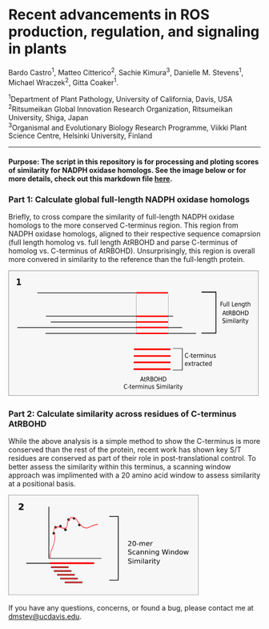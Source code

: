 # Recent advancements in ROS production, regulation, and signaling in plants

Bardo Castro<sup>1</sup>, Matteo Citterico<sup>2</sup>, Sachie Kimura<sup>3</sup>, Danielle M. Stevens<sup>1</sup>, Michael Wraczek<sup>2</sup>, Gitta Coaker<sup>1</sup>.


<sup>1</sup>Department of Plant Pathology, University of California, Davis, USA <br />
<sup>2</sup>Ritsumeikan Global Innovation Research Organization, Ritsumeikan University, Shiga, Japan <br />
<sup>3</sup>Organismal and Evolutionary Biology Research Programme, Viikki Plant Science Centre, Helsinki University, Finland <br />


-----------------------

#### Purpose: The script in this repository is for processing and ploting scores of similarity for NADPH oxidase homologs. See the image below or for more details, check out this markdown file [here](process_files.md).


### Part 1: Calculate global full-length NADPH oxidase homologs 
Briefly, to cross compare the similarity of full-length NADPH oxidase homologs to the more conserved C-terminus region. This region from NADPH oxidase homologs, aligned to their respective sequence comaprsion (full length homolog vs. full length AtRBOHD and parse C-terminus of homolog vs. C-terminus of AtRBOHD). Unsurprisingly, this region is overall more convered in similarity to the reference than the full-length protein. 

<img src="https://github.com/DanielleMStevens/ROS_production_review/blob/master/Part1_methods_drawing.png" width="500" height="250">


### Part 2: Calculate similarity across residues of C-terminus AtRBOHD
While the above analysis is a simple method to show the C-terminus is more conserved than the rest of the protein, recent work has shown key S/T residues are conserved as part of their role in post-translational control. To better assess the similarity within this terminus, a scanning window approach was implimented with a 20 amino acid window to assess similarity at a positional basis. 

<img src="https://github.com/DanielleMStevens/ROS_production_review/blob/master/Part2_methods_drawing.png" width="380" height="200">

If you have any questions, concerns, or found a bug, please contact me at dmstev@ucdavis.edu.
